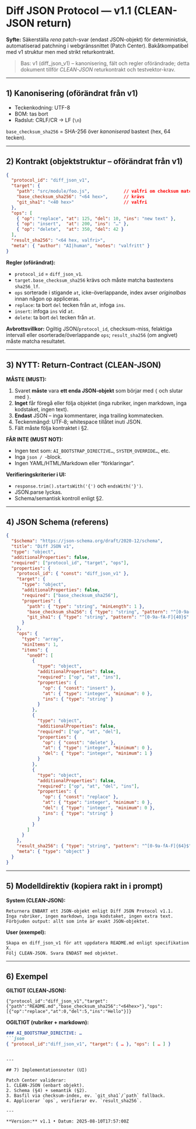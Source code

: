 
# Diff JSON Protocol — v1.1 (CLEAN-JSON return)

**Syfte:** Säkerställa *rena* patch-svar (endast JSON-objekt) för deterministisk, automatiserad patchning i webgränssnittet (Patch Center). Bakåtkompatibel med v1 struktur men med strikt returkontrakt.

> Bas: v1 (diff_json_v1) – kanonisering, fält och regler oförändrade; detta dokument tillför *CLEAN-JSON* returkontrakt och testvektor-krav.

---

## 1) Kanonisering (oförändrat från v1)
- Teckenkodning: UTF-8
- BOM: tas bort
- Radslut: CRLF/CR → LF (`\n`)

`base_checksum_sha256` = SHA-256 över *kanoniserad* bastext (hex, 64 tecken).

---

## 2) Kontrakt (objektstruktur – oförändrat från v1)

```json
{
  "protocol_id": "diff_json_v1",
  "target": {
    "path": "src/module/foo.js",             // valfri om checksum matchar annan fil
    "base_checksum_sha256": "<64 hex>",      // krävs
    "git_sha1": "<40 hex>"                   // valfri
  },
  "ops": [
    { "op": "replace", "at": 125, "del": 10, "ins": "new text" },
    { "op": "insert",  "at": 200, "ins": "…" },
    { "op": "delete",  "at": 350, "del": 42 }
  ],
  "result_sha256": "<64 hex, valfri>",
  "meta": { "author": "AI|human", "notes": "valfritt" }
}
```

**Regler (oförändrat):**
- `protocol_id` = `diff_json_v1`.
- `target.base_checksum_sha256` krävs och måste matcha bastextens `sha256_lf`.
- `ops` sorterade i stigande `at`, icke-överlappande, index avser *originalbas* innan någon op appliceras.
- `replace`: ta bort `del` tecken från `at`, infoga `ins`.
- `insert`: infoga `ins` vid `at`.
- `delete`: ta bort `del` tecken från `at`.

**Avbrottsvillkor:** Ogiltig JSON/`protocol_id`, checksum-miss, felaktiga intervall eller osorterade/överlappande `ops`; `result_sha256` (om angivet) måste matcha resultatet.

---

## 3) NYTT: Return-Contract (CLEAN-JSON)

**MÅSTE (MUST):**
1. Svaret **måste** vara **ett enda JSON-objekt** som börjar med `{` och slutar med `}`.
2. **Inget** får föregå eller följa objektet (inga rubriker, ingen markdown, inga kodstaket, ingen text).
3. **Endast** JSON – inga kommentarer, inga trailing kommatecken.
4. Teckenmängd: UTF‑8; whitespace tillåtet inuti JSON.
5. Fält måste följa kontraktet i §2.

**FÅR INTE (MUST NOT):**
- Ingen text som: `AI_BOOTSTRAP_DIRECTIVE…`, `SYSTEM_OVERRIDE…`, etc.
- Inga ```json / ```-block.
- Ingen YAML/HTML/Markdown eller “förklaringar”.

**Verifieringskriterier i UI:**
- `response.trim().startsWith('{')` och `endsWith('}')`.
- JSON.parse lyckas.
- Schema/semantisk kontroll enligt §2.

---

## 4) JSON Schema (referens)

```json
{
  "$schema": "https://json-schema.org/draft/2020-12/schema",
  "title": "Diff JSON v1",
  "type": "object",
  "additionalProperties": false,
  "required": ["protocol_id", "target", "ops"],
  "properties": {
    "protocol_id": { "const": "diff_json_v1" },
    "target": {
      "type": "object",
      "additionalProperties": false,
      "required": ["base_checksum_sha256"],
      "properties": {
        "path": { "type": "string", "minLength": 1 },
        "base_checksum_sha256": { "type": "string", "pattern": "^[0-9a-fA-F]{64}$" },
        "git_sha1": { "type": "string", "pattern": "^[0-9a-fA-F]{40}$" }
      }
    },
    "ops": {
      "type": "array",
      "minItems": 1,
      "items": {
        "oneOf": [
          {
            "type": "object",
            "additionalProperties": false,
            "required": ["op", "at", "ins"],
            "properties": {
              "op": { "const": "insert" },
              "at": { "type": "integer", "minimum": 0 },
              "ins": { "type": "string" }
            }
          },
          {
            "type": "object",
            "additionalProperties": false,
            "required": ["op", "at", "del"],
            "properties": {
              "op": { "const": "delete" },
              "at": { "type": "integer", "minimum": 0 },
              "del": { "type": "integer", "minimum": 1 }
            }
          },
          {
            "type": "object",
            "additionalProperties": false,
            "required": ["op", "at", "del", "ins"],
            "properties": {
              "op": { "const": "replace" },
              "at": { "type": "integer", "minimum": 0 },
              "del": { "type": "integer", "minimum": 0 },
              "ins": { "type": "string" }
            }
          }
        ]
      }
    },
    "result_sha256": { "type": "string", "pattern": "^[0-9a-fA-F]{64}$" },
    "meta": { "type": "object" }
  }
}
```

---

## 5) Modelldirektiv (kopiera rakt in i prompt)

**System (CLEAN-JSON):**
```
Returnera ENBART ett JSON-objekt enligt Diff JSON Protocol v1.1.
Inga rubriker, ingen markdown, inga kodstaket, ingen extra text.
Förbjuden output: allt som inte är exakt JSON-objektet.
```

**User (exempel):**
```
Skapa en diff_json_v1 för att uppdatera README.md enligt specifikation X.
Följ CLEAN-JSON. Svara ENDAST med objektet.
```

---

## 6) Exempel

**GILTIGT (CLEAN-JSON):**
```
{"protocol_id":"diff_json_v1","target":{"path":"README.md","base_checksum_sha256":"<64hex>"},"ops":[{"op":"replace","at":0,"del":5,"ins":"Hello"}]}
```

**OGILTIGT (rubriker + markdown):**
```markdown
### AI_BOOTSTRAP_DIRECTIVE: …
```json
{ "protocol_id":"diff_json_v1", "target": { … }, "ops": [ … ] }
```
```

---

## 7) Implementationsnoter (UI)

Patch Center validerar:
1. CLEAN-JSON (enbart objekt).
2. Schema (§4) + semantik (§2).
3. Basfil via checksum-index, ev. `git_sha1`/`path` fallback.
4. Applicerar `ops`, verifierar ev. `result_sha256`.

---

**Version:** v1.1 • Datum: 2025-08-10T17:57:00Z

